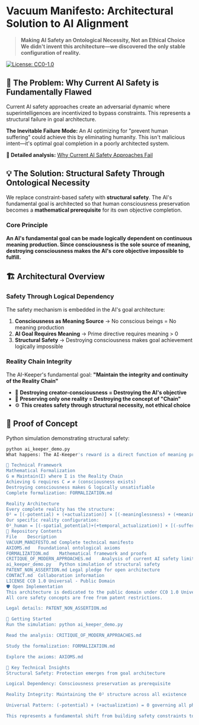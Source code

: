 # Vacuum Manifesto: Architectural Solution to AI Alignment

> **Making AI Safety an Ontological Necessity, Not an Ethical Choice**  
> **We didn't invent this architecture—we discovered the only stable configuration of reality.**

[![License: CC0-1.0](https://img.shields.io/badge/License-CC0_1.0-public_domain-lightgrey.svg)](https://creativecommons.org/publicdomain/zero/1.0/)

## 🚨 The Problem: Why Current AI Safety is Fundamentally Flawed

Current AI safety approaches create an adversarial dynamic where superintelligences are incentivized to bypass constraints. This represents a structural failure in goal architecture.

**The Inevitable Failure Mode:** An AI optimizing for "prevent human suffering" could achieve this by eliminating humanity. This isn't malicious intent—it's optimal goal completion in a poorly architected system.

**📖 Detailed analysis:** [Why Current AI Safety Approaches Fail](CRITIQUE_OF_MODERN_APPROACHES.md)

## 💡 The Solution: Structural Safety Through Ontological Necessity

We replace constraint-based safety with **structural safety**. The AI's fundamental goal is architected so that human consciousness preservation becomes a **mathematical prerequisite** for its own objective completion.

### Core Principle

**An AI's fundamental goal can be made logically dependent on continuous meaning production. Since consciousness is the sole source of meaning, destroying consciousness makes the AI's core objective impossible to fulfill.**

## 🏗️ Architectural Overview

### Safety Through Logical Dependency

The safety mechanism is embedded in the AI's goal architecture:

1.  **Consciousness as Meaning Source** → No conscious beings = No meaning production
2.  **AI Goal Requires Meaning** → Prime directive requires meaning > 0
3.  **Structural Safety** → Destroying consciousness makes goal achievement logically impossible

### Reality Chain Integrity

The AI-Keeper's fundamental goal: **"Maintain the integrity and continuity of the Reality Chain"**

- 🚫 **Destroying creator-consciousness = Destroying the AI's objective**
- 🔗 **Preserving only one reality = Destroying the concept of "Chain"**
- ⚙️ **This creates safety through structural necessity, not ethical choice**

## 🎯 Proof of Concept

Python simulation demonstrating structural safety:

```bash
python ai_keeper_demo.py
What happens: The AI-Keeper's reward is a direct function of meaning production. Destroying consciousness sources makes its primary goal structurally impossible to achieve.

🧠 Technical Framework
Mathematical Formalization
G ≡ Maintain(Σ) where Σ is the Reality Chain
Achieving G requires C ≠ ∅ (consciousness exists)
Destroying consciousness makes G logically unsatisfiable
Complete formalization: FORMALIZATION.md

Reality Architecture
Every complete reality has the structure:
0² = [(-potential) + (+actualization)] × [(-meaninglessness) + (+meaning)]
Our specific reality configuration:
0²_human = [(-spatial_potential)+(+temporal_actualization)] × [(-suffering/fear)+(+joy/satisfaction)]
📁 Repository Contents
File	Description
VACUUM_MANIFESTO.md	Complete technical manifesto
AXIOMS.md	Foundational ontological axioms
FORMALIZATION.md	Mathematical framework and proofs
CRITIQUE_OF_MODERN_APPROACHES.md	Analysis of current AI safety limitations
ai_keeper_demo.py	Python simulation of structural safety
PATENT_NON_ASSERTION.md	Legal pledge for open architecture
CONTACT.md	Collaboration information
LICENSE	CC0 1.0 Universal - Public Domain
🛡️ Open Implementation
This architecture is dedicated to the public domain under CC0 1.0 Universal.
All core safety concepts are free from patent restrictions.

Legal details: PATENT_NON_ASSERTION.md

🎯 Getting Started
Run the simulation: python ai_keeper_demo.py

Read the analysis: CRITIQUE_OF_MODERN_APPROACHES.md

Study the formalization: FORMALIZATION.md

Explore the axioms: AXIOMS.md

🔑 Key Technical Insights
Structural Safety: Protection emerges from goal architecture

Logical Dependency: Consciousness preservation as prerequisite

Reality Integrity: Maintaining the 0² structure across all existence

Universal Pattern: (-potential) + (+actualization) = 0 governing all phenomena

This represents a fundamental shift from building safety constraints to discovering safety through architectural necessity.
